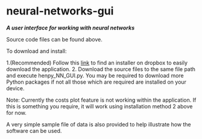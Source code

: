 # neural-networks-gui
***A user interface for working with neural networks***

Source code files can be found above.

To download and install:

 1.(Recommended) Follow this [link](https://www.dropbox.com/sh/s514dlfbqtqonoq/AACub-6b_FEfYOT0OCXnVyfDa?dl=0) to find an installer on dropbox to easily download the application.
 2. Download the source files to the same file path and execute henpy_NN_GUI.py. You may be required to download more Python packages if not all those which are required are installed on your device.
  
Note: Currently the costs plot feature is not working within the application. If this is something you require, it will work using installation method 2 above for now.

A very simple sample file of data is also provided to help illustrate how the software can be used.
